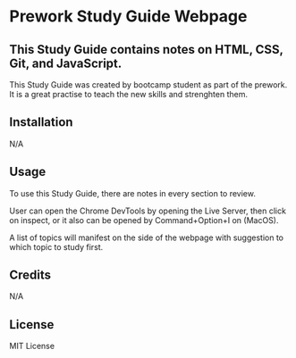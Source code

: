 # Prework Study Guide Webpage

## This Study Guide contains notes on HTML, CSS, Git, and JavaScript.

This Study Guide was created by bootcamp student as part of the prework.
It is a great practise to teach the new skills and strenghten them.

## Installation

N/A

## Usage

To use this Study Guide, there are notes in every section to review.

User can open the Chrome DevTools by opening the Live Server, then click on inspect, or it also can be opened by Command+Option+I on (MacOS).

A list of topics will manifest on the side of the webpage with suggestion to which topic to study first.

## Credits

N/A

## License

MIT License